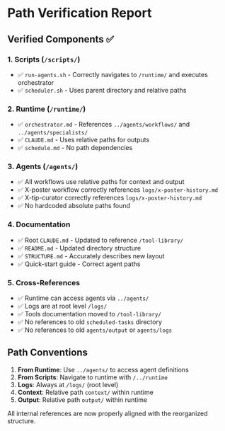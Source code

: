 # Path Verification Report

## Verified Components ✅

### 1. Scripts (`/scripts/`)
- ✅ `run-agents.sh` - Correctly navigates to `/runtime/` and executes orchestrator
- ✅ `scheduler.sh` - Uses parent directory and relative paths

### 2. Runtime (`/runtime/`)
- ✅ `orchestrator.md` - References `../agents/workflows/` and `../agents/specialists/`
- ✅ `CLAUDE.md` - Uses relative paths for outputs
- ✅ `schedule.md` - No path dependencies

### 3. Agents (`/agents/`)
- ✅ All workflows use relative paths for context and output
- ✅ X-poster workflow correctly references `logs/x-poster-history.md`
- ✅ X-tip-curator correctly references `logs/x-poster-history.md`
- ✅ No hardcoded absolute paths found

### 4. Documentation
- ✅ Root `CLAUDE.md` - Updated to reference `/tool-library/`
- ✅ `README.md` - Updated directory structure
- ✅ `STRUCTURE.md` - Accurately describes new layout
- ✅ Quick-start guide - Correct agent paths

### 5. Cross-References
- ✅ Runtime can access agents via `../agents/`
- ✅ Logs are at root level `/logs/`
- ✅ Tools documentation moved to `/tool-library/`
- ✅ No references to old `scheduled-tasks` directory
- ✅ No references to old `agents/output` or `agents/logs`

## Path Conventions

1. **From Runtime**: Use `../agents/` to access agent definitions
2. **From Scripts**: Navigate to runtime with `/../runtime`
3. **Logs**: Always at `/logs/` (root level)
4. **Context**: Relative path `context/` within runtime
5. **Output**: Relative path `output/` within runtime

All internal references are now properly aligned with the reorganized structure.